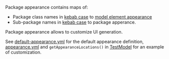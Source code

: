 Package appearance contains maps of:

* Package class names in [kebab case](https://en.wikipedia.org/wiki/Letter_case#Special_case_styles) to
[model element appearance](ModelElementAppearance.html)
* Sub-package names in [kebab case](https://en.wikipedia.org/wiki/Letter_case#Special_case_styles) to
package apperance.

Package appearance allows to customize UI generation.

See [default-appearance.yml](https://github.com/Nasdanika/engineering/blob/main/gen/src/org/nasdanika/engineering/gen/default-appearance.yml) for the default appearance definition,
[appearance.yml](https://github.com/Nasdanika/engineering-demo/blob/main/src/test/resources/appearance.yml)  and ``getAppearanceLocations()`` in [TestModel](https://github.com/Nasdanika/engineering-demo/blob/main/src/test/java/org/nasdanika/engineering/demo/TestModel.java) for an example of customization.